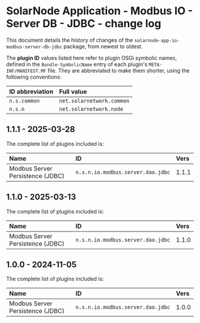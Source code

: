 # SolarNode Application - Modbus IO - Server DB - JDBC - change log

This document details the history of changes of the `solarnode-app-io-modbus-server-db-jdbc`
package, from newest to oldest.

The **plugin ID** values listed here refer to plugin OSGi symbolic names, defined in the
`Bundle-SymbolicName` entry of each plugin's `META-INF/MANIFEST.MF` file. They are abbreviated to
make them shorter, using the following conventions:

| ID abbreviation | Full value                |
|:----------------|:--------------------------|
| `n.s.common`    | `net.solarnetwork.common` |
| `n.s.n`         | `net.solarnetwork.node`   |

## 1.1.1 - 2025-03-28

The complete list of plugins included is:

| Name                             | ID                                | Vers  |
|:---------------------------------|:----------------------------------|:------|
| Modbus Server Persistence (JDBC) | `n.s.n.io.modbus.server.dao.jdbc` | 1.1.1 |


## 1.1.0 - 2025-03-13

The complete list of plugins included is:

| Name                             | ID                                | Vers  |
|:---------------------------------|:----------------------------------|:------|
| Modbus Server Persistence (JDBC) | `n.s.n.io.modbus.server.dao.jdbc` | 1.1.0 |


## 1.0.0 - 2024-11-05

The complete list of plugins included is:

| Name                             | ID                                | Vers  |
|:---------------------------------|:----------------------------------|:------|
| Modbus Server Persistence (JDBC) | `n.s.n.io.modbus.server.dao.jdbc` | 1.0.0 |
